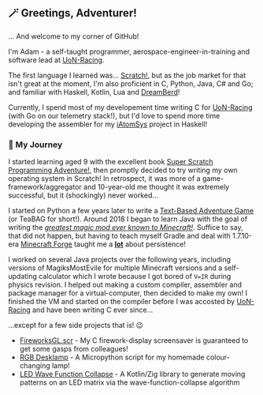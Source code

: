 ## 🪄 Greetings, Adventurer!
... And welcome to my corner of GitHub!

I'm Adam - a self-taught programmer, aerospace-engineer-in-training and software lead at [UoN-Racing](https://github.com/uon-fs).

The first language I learned was... [Scratch!](https://scratch.mit.edu/), but as the job market for that isn't great at the moment, I'm also proficient in C, Python, Java,
  C# and Go; and familiar with Haskell, Kotlin, Lua and [DreamBerd](https://github.com/atom-dispencer/DreamBerd)!

Currently, I spend most of my developement time writing C for [UoN-Racing](https://github.com/uon-fs) (with Go on our telemetry stack!), but I'd love to spend more time
  developing the assembler for my [iAtomSys](https://github.com/atom-dispencer/iAtomSys) project in Haskell!

### 🌱 My Journey

I started learning aged 9 with the excellent book [Super Scratch Programming Adventure!](https://www.amazon.co.uk/Scratch-Programming-Adventure-Covers-Version/dp/1593274092),
  then promptly decided to try writing my own operating system in Scratch! In retrospect, it was more of a game-framework/aggregator and 10-year-old me thought it was 
  extremely successful, but it (shockingly) never worked...
  
I started on Python a few years later to write a [Text-Based Adventure Game](https://github.com/atom-dispencer/codename_TeaBAG) (or TeaBAG for short!).
  Around 2018 I began to learn Java with the goal of writing the [*greatest magic mod ever known to Minecraft!*](https://github.com/atom-dispencer/MagiksMostEvile). Suffice 
  to say, that did not happen, but having to teach myself Gradle and deal with 1.7.10-era [Minecraft Forge](https://github.com/minecraftforge) taught me a **<ins>lot</ins>**
  about persistence!

I worked on several Java projects over the following years, including versions of MagiksMostEvile for multiple Minecraft versions and a self-updating calculator which I wrote
  because I got bored of `V=IR` during physics revision. I helped out making a custom compiler, assembler and package manager for a virtual-computer, then
  decided to make my own! I finished the VM and started on the compiler before I was accosted by [UoN-Racing](https://github.com/uon-fs) and have been writing C ever since...

...except for a few side projects that is! 😉 
- [FireworksGL.scr](https://github.com/atom-dispencer/FireworksGL.scr) - My C firework-display screensaver is guaranteed to get some gasps from colleagues!
- [RGB Desklamp](https://gist.github.com/atom-dispencer/20dc906ab530efbbe35309a5eabbe17f) - A Micropython script for my homemade colour-changing lamp!
- [LED Wave Function Collapse](https://github.com/atom-dispencer/LEDWaveFunctionCollapse) - A Kotlin/Zig library to generate moving patterns on an LED matrix via the
  wave-function-collapse algorithm

<!--
**atom-dispencer/atom-dispencer** is a ✨ _special_ ✨ repository because its `README.md` (this file) appears on your GitHub profile.

Here are some ideas to get you started:

- 🔭 I’m currently working on ...
- 🌱 I’m currently learning ...
- 👯 I’m looking to collaborate on ...
- 🤔 I’m looking for help with ...
- 💬 Ask me about ...
- 📫 How to reach me: ...
- 😄 Pronouns: ...
- ⚡ Fun fact: ...
-->
